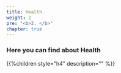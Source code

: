 ```yaml
---
title: Health
weight: 2
pre: "<b>2. </b>"
chapter: true
---
```


### Here you can find about Health 

{{%children style="h4" description="" %}}

